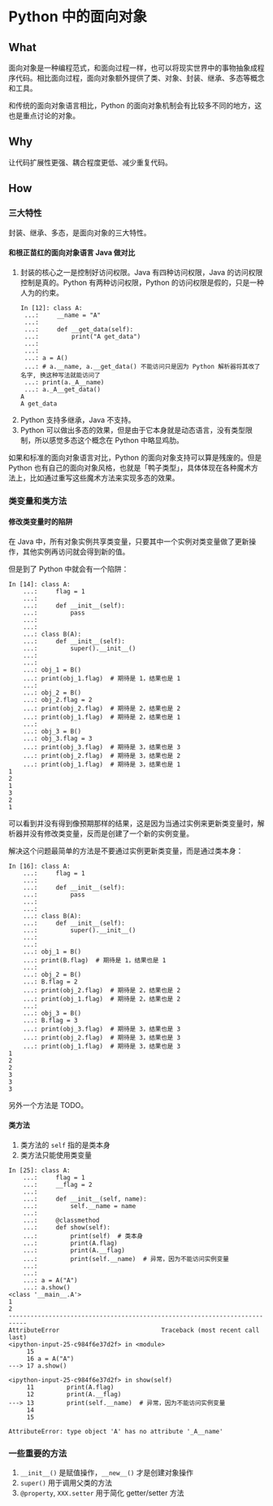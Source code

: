 # Python 中的面向对象

## What

面向对象是一种编程范式，和面向过程一样，也可以将现实世界中的事物抽象成程序代码。相比面向过程，面向对象额外提供了类、对象、封装、继承、多态等概念和工具。

和传统的面向对象语言相比，Python 的面向对象机制会有比较多不同的地方，这也是重点讨论的对象。

## Why

让代码扩展性更强、耦合程度更低、减少重复代码。

## How

### 三大特性

封装、继承、多态，是面向对象的三大特性。

#### 和根正苗红的面向对象语言 Java 做对比

1. 封装的核心之一是控制好访问权限。Java 有四种访问权限，Java 的访问权限控制是真的。Python 有两种访问权限，Python 的访问权限是假的，只是一种人为的约束。
   ```ipython
   In [12]: class A:
    ...:     __name = "A"
    ...:
    ...:     def __get_data(self):
    ...:         print("A get_data")
    ...:
    ...:
    ...: a = A()
    ...: # a.__name, a.__get_data() 不能访问只是因为 Python 解析器将其改了名字, 换这种写法就能访问了
    ...: print(a._A__name)
    ...: a._A__get_data()
   A
   A get_data
   ```
2. Python 支持多继承，Java 不支持。
3. Python 可以做出多态的效果，但是由于它本身就是动态语言，没有类型限制，所以感觉多态这个概念在 Python 中略显鸡肋。

如果和标准的面向对象语言对比，Python 的面向对象支持可以算是残废的。但是 Python 也有自己的面向对象风格，也就是「鸭子类型」，具体体现在各种魔术方法上，比如通过重写这些魔术方法来实现多态的效果。

### 类变量和类方法

#### 修改类变量时的陷阱

在 Java 中，所有对象实例共享类变量，只要其中一个实例对类变量做了更新操作，其他实例再访问就会得到新的值。

但是到了 Python 中就会有一个陷阱：

```ipython
In [14]: class A:
    ...:     flag = 1
    ...:
    ...:     def __init__(self):
    ...:         pass
    ...:
    ...:
    ...: class B(A):
    ...:     def __init__(self):
    ...:         super().__init__()
    ...:
    ...:
    ...: obj_1 = B()
    ...: print(obj_1.flag)  # 期待是 1，结果也是 1
    ...:
    ...: obj_2 = B()
    ...: obj_2.flag = 2
    ...: print(obj_2.flag)  # 期待是 2，结果也是 2
    ...: print(obj_1.flag)  # 期待是 2，结果也是 1
    ...:
    ...: obj_3 = B()
    ...: obj_3.flag = 3
    ...: print(obj_3.flag)  # 期待是 3，结果也是 3
    ...: print(obj_2.flag)  # 期待是 3，结果也是 2
    ...: print(obj_1.flag)  # 期待是 3，结果也是 1
1
2
1
3
2
1
```

可以看到并没有得到像预期那样的结果，这是因为当通过实例来更新类变量时，解析器并没有修改类变量，反而是创建了一个新的实例变量。

解决这个问题最简单的方法是不要通过实例更新类变量，而是通过类本身：

```IPYTHON
In [16]: class A:
    ...:     flag = 1
    ...:
    ...:     def __init__(self):
    ...:         pass
    ...:
    ...:
    ...: class B(A):
    ...:     def __init__(self):
    ...:         super().__init__()
    ...:
    ...:
    ...: obj_1 = B()
    ...: print(B.flag)  # 期待是 1，结果也是 1
    ...:
    ...: obj_2 = B()
    ...: B.flag = 2
    ...: print(obj_2.flag)  # 期待是 2，结果也是 2
    ...: print(obj_1.flag)  # 期待是 2，结果也是 2
    ...:
    ...: obj_3 = B()
    ...: B.flag = 3
    ...: print(obj_3.flag)  # 期待是 3，结果也是 3
    ...: print(obj_2.flag)  # 期待是 3，结果也是 3
    ...: print(obj_1.flag)  # 期待是 3，结果也是 3
1
2
2
3
3
3
```

另外一个方法是 TODO。

#### 类方法

1. 类方法的 `self` 指的是类本身
2. 类方法只能使用类变量

```IPYTHON
In [25]: class A:
    ...:     flag = 1
    ...:     __flag = 2
    ...:
    ...:     def __init__(self, name):
    ...:         self.__name = name
    ...:
    ...:     @classmethod
    ...:     def show(self):
    ...:         print(self)  # 类本身
    ...:         print(A.flag)
    ...:         print(A.__flag)
    ...:         print(self.__name)  # 异常，因为不能访问实例变量
    ...:
    ...:
    ...: a = A("A")
    ...: a.show()
<class '__main__.A'>
1
2
---------------------------------------------------------------------------
AttributeError                            Traceback (most recent call last)
<ipython-input-25-c984f6e37d2f> in <module>
     15
     16 a = A("A")
---> 17 a.show()

<ipython-input-25-c984f6e37d2f> in show(self)
     11         print(A.flag)
     12         print(A.__flag)
---> 13         print(self.__name)  # 异常，因为不能访问实例变量
     14
     15

AttributeError: type object 'A' has no attribute '_A__name'
```

### 一些重要的方法

1. `__init__()` 是赋值操作，`__new__()` 才是创建对象操作
2. `super()` 用于调用父类的方法
3. `@property`, `XXX.setter` 用于简化 getter/setter 方法
